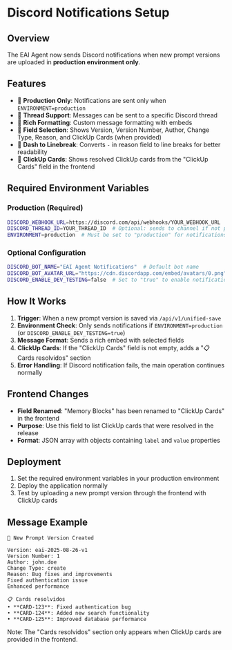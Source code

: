 # Discord Notifications Setup

## Overview
The EAI Agent now sends Discord notifications when new prompt versions are uploaded in **production environment only**.

## Features
- 🚀 **Production Only**: Notifications are sent only when `ENVIRONMENT=production`
- 🧵 **Thread Support**: Messages can be sent to a specific Discord thread
- 🎨 **Rich Formatting**: Custom message formatting with embeds
- 📝 **Field Selection**: Shows Version, Version Number, Author, Change Type, Reason, and ClickUp Cards (when provided)
- 🔧 **Dash to Linebreak**: Converts `-` in reason field to line breaks for better readability
- 🎯 **ClickUp Cards**: Shows resolved ClickUp cards from the "ClickUp Cards" field in the frontend

## Required Environment Variables

### Production (Required)
```bash
DISCORD_WEBHOOK_URL=https://discord.com/api/webhooks/YOUR_WEBHOOK_URL
DISCORD_THREAD_ID=YOUR_THREAD_ID  # Optional: sends to channel if not provided
ENVIRONMENT=production  # Must be set to "production" for notifications to work
```

### Optional Configuration
```bash
DISCORD_BOT_NAME="EAI Agent Notifications"  # Default bot name
DISCORD_BOT_AVATAR_URL="https://cdn.discordapp.com/embed/avatars/0.png"  # Default avatar
DISCORD_ENABLE_DEV_TESTING=false  # Set to "true" to enable notifications in development
```

## How It Works

1. **Trigger**: When a new prompt version is saved via `/api/v1/unified-save`
2. **Environment Check**: Only sends notifications if `ENVIRONMENT=production` (or `DISCORD_ENABLE_DEV_TESTING=true`)
3. **Message Format**: Sends a rich embed with selected fields
4. **ClickUp Cards**: If the "ClickUp Cards" field is not empty, adds a "📋 Cards resolvidos" section
5. **Error Handling**: If Discord notification fails, the main operation continues normally

## Frontend Changes

- **Field Renamed**: "Memory Blocks" has been renamed to "ClickUp Cards" in the frontend
- **Purpose**: Use this field to list ClickUp cards that were resolved in the release
- **Format**: JSON array with objects containing `label` and `value` properties

## Deployment

1. Set the required environment variables in your production environment
2. Deploy the application normally
3. Test by uploading a new prompt version through the frontend with ClickUp cards

## Message Example

```
🚀 New Prompt Version Created

Version: eai-2025-08-26-v1
Version Number: 1
Author: john.doe
Change Type: create
Reason: Bug fixes and improvements
Fixed authentication issue
Enhanced performance

📋 Cards resolvidos
• **CARD-123**: Fixed authentication bug
• **CARD-124**: Added new search functionality
• **CARD-125**: Improved database performance
```

Note: The "Cards resolvidos" section only appears when ClickUp cards are provided in the frontend.
